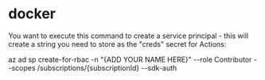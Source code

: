 # docker

You want to execute this command to create a service principal - this will create a string you need to store as the "creds" secret for Actions:

az ad sp create-for-rbac -n "{ADD YOUR NAME HERE}" --role Contributor --scopes /subscriptions/{subscriptionId} --sdk-auth 

